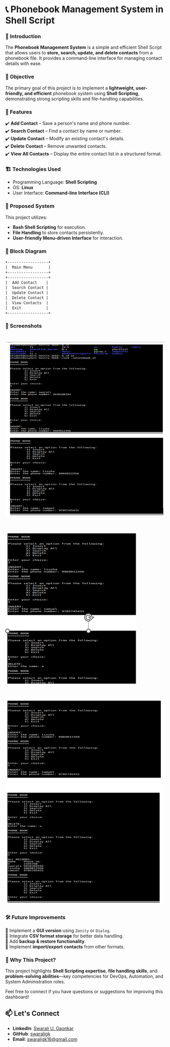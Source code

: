 
# 📞 Phonebook Management System in Shell Script  

### 📌 Introduction  
The **Phonebook Management System** is a simple and efficient Shell Script that allows users to **store, search, update, and delete contacts** from a phonebook file. It provides a command-line interface for managing contact details with ease.  

### 🎯 Objective  
The primary goal of this project is to implement a **lightweight, user-friendly, and efficient** phonebook system using **Shell Scripting**, demonstrating strong scripting skills and file-handling capabilities.

### 🚀 Features  
✔️ **Add Contact** – Save a person's name and phone number.  
✔️ **Search Contact** – Find a contact by name or number.  
✔️ **Update Contact** – Modify an existing contact's details.  
✔️ **Delete Contact** – Remove unwanted contacts.  
✔️ **View All Contacts** – Display the entire contact list in a structured format. 

### 🏗️ Technologies Used  
- Programming Language: **Shell Scripting**  
- OS: **Linux**  
- User Interface: **Command-line Interface (CLI)**
  

### 📝 Proposed System  
This project utilizes:  
- **Bash Shell Scripting** for execution.  
- **File Handling** to store contacts persistently.  
- **User-friendly Menu-driven Interface** for interaction.  

### 🔲 Block Diagram  
```
+------------------+
|  Main Menu       |
+------------------+
+------------------+
|  Add Contact    |
|  Search Contact |
|  Update Contact |
|  Delete Contact |
|  View Contacts  |
|  Exit           |
+------------------+
```

### 📸 Screenshots  

# ![PMS_ShellScript_Screenshot](PMS_ShellScript_Screenshot_1_new.png)
# ![PMS_ShellScript_Screenshot](PMS_ShellScript_Screenshot_2.png)
# ![PMS_ShellScript_Screenshot](PMS_ShellScript_Screenshot_3.png)


### 🛠️ Future Improvements  
🔹 Implement a **GUI version** using `Zenity` or `Dialog`.  
🔹 Integrate **CSV format storage** for better data handling.  
🔹 Add **backup & restore functionality**.  
🔹 Implement **import/export contacts** from other formats. 

### 📌 Why This Project?  
This project highlights **Shell Scripting expertise**, **file handling skills**, and **problem-solving abilities**—key competencies for DevOps, Automation, and System Administration roles.  

Feel free to connect if you have questions or suggestions for improving this dashboard! 
## 📫 Let's Connect  
- **LinkedIn**: [Swarali U. Gaonkar](https://www.linkedin.com/in/swaraligaonkar/)  
- **GitHub**: [swaraligk](https://github.com/swaraligk)  
- **Email**: swaraligk16@gmail.com
  
